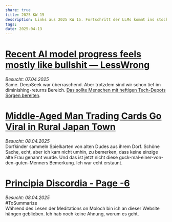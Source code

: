 ```yaml
---
share: true
title: 2025 KW 15
description: Links aus 2025 KW 15. Fortschritt der LLMs kommt ins stocken und japanische Kinder tauschen Sammelkarten von alten Männern aus ihrem Dorf.
tags: 
date: 2025-04-13
---
```

  
# [Recent AI model progress feels mostly like bullshit — LessWrong](https://www.lesswrong.com/posts/4mvphwx5pdsZLMmpY/recent-ai-model-progress-feels-mostly-like-bullshit)  
*Besucht: 07.04.2025*  
Same. DeepSeek war überraschend. Aber trotzdem sind wir schon tief im diminishing-returns Bereich. [Das sollte Menschen mit heftigen Tech-Depots Sorgen bereiten](https://www.golem.de/sonstiges/zustimmung/auswahl.html?from=https%3A%2F%2Fwww.golem.de%2Fnews%2Fliberation-day-das-gespenst-vom-bankrott-geht-um-in-der-tech-branche-2504-194870.html).   
  
# [Middle-Aged Man Trading Cards Go Viral in Rural Japan Town](https://www.tokyoweekender.com/entertainment/middle-aged-man-trading-cards-go-viral-in-japan/)  
*Besucht: 08.04.2025*  
Dorfkinder sammeln Spielkarten von alten Dudes aus ihrem Dorf. Schöne Sache, echt, aber ich kam nicht umhin, zu bemerken, dass keine einzige alte Frau genannt wurde. Und das ist jetzt nicht diese guck-mal-einer-von-den-guten-Menners Bemerkung. Ich war echt erstaunt.   
  
# [Principia Discordia - Page -6](http://principiadiscordia.com/book/1.php)  
*Besucht: 08.04.2025*  
#ToSummarize  
Während des Lesen der Meditations on Moloch bin ich an dieser Website hängen geblieben. Ich hab noch keine Ahnung, worum es geht. 